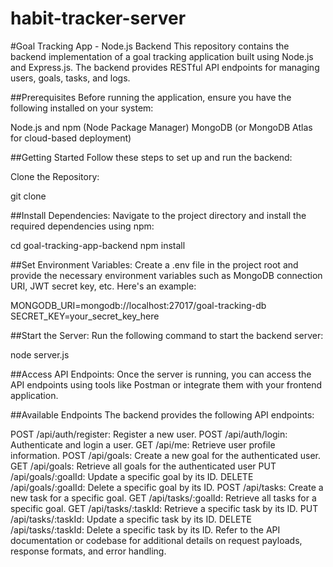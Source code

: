 


# habit-tracker-server

#Goal Tracking App - Node.js Backend
This repository contains the backend implementation of a goal tracking application built using Node.js and Express.js. The backend provides RESTful API endpoints for managing users, goals, tasks, and logs.

##Prerequisites
Before running the application, ensure you have the following installed on your system:

Node.js and npm (Node Package Manager)
MongoDB (or MongoDB Atlas for cloud-based deployment)

##Getting Started
Follow these steps to set up and run the backend:

Clone the Repository:

git clone <repository-url>

##Install Dependencies:
Navigate to the project directory and install the required dependencies using npm:

cd goal-tracking-app-backend
npm install

##Set Environment Variables:
Create a .env file in the project root and provide the necessary environment variables such as MongoDB connection URI, JWT secret key, etc. Here's an example:

MONGODB_URI=mongodb://localhost:27017/goal-tracking-db
SECRET_KEY=your_secret_key_here


##Start the Server:
Run the following command to start the backend server:

node server.js


##Access API Endpoints:
Once the server is running, you can access the API endpoints using tools like Postman or integrate them with your frontend application.


##Available Endpoints
The backend provides the following API endpoints:

POST /api/auth/register: Register a new user.
POST /api/auth/login: Authenticate and login a user.
GET /api/me: Retrieve user profile information.
POST /api/goals: Create a new goal for the authenticated user.
GET /api/goals: Retrieve all goals for the authenticated user
PUT /api/goals/:goalId: Update a specific goal by its ID.
DELETE /api/goals/:goalId: Delete a specific goal by its ID.
POST /api/tasks: Create a new task for a specific goal.
GET /api/tasks/:goalId: Retrieve all tasks for a specific goal.
GET /api/tasks/:taskId: Retrieve a specific task by its ID.
PUT /api/tasks/:taskId: Update a specific task by its ID.
DELETE /api/tasks/:taskId: Delete a specific task by its ID.
Refer to the API documentation or codebase for additional details on request payloads, response formats, and error handling.

